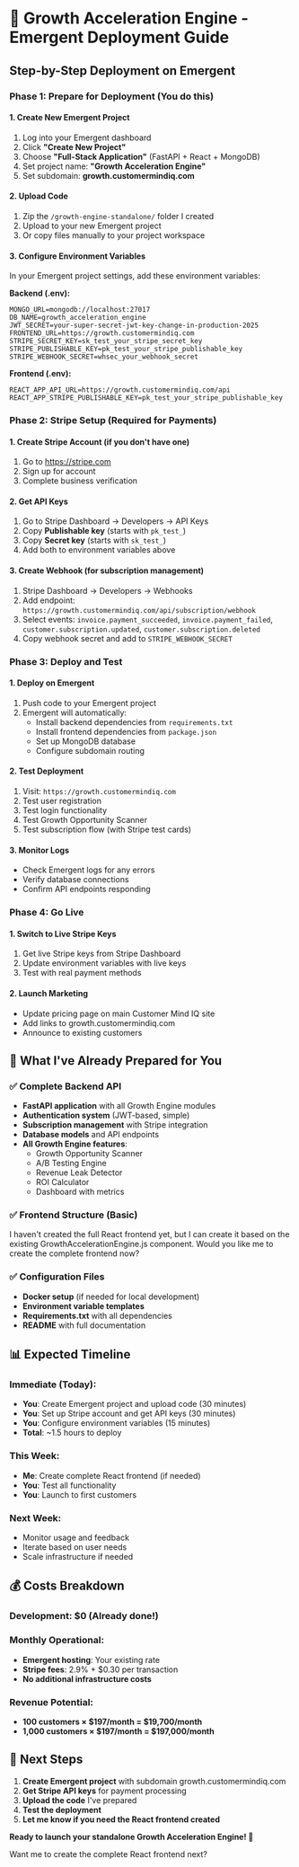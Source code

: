 # 🚀 Growth Acceleration Engine - Emergent Deployment Guide

## Step-by-Step Deployment on Emergent

### Phase 1: Prepare for Deployment (You do this)

#### 1. Create New Emergent Project
1. Log into your Emergent dashboard
2. Click **"Create New Project"**
3. Choose **"Full-Stack Application"** (FastAPI + React + MongoDB)
4. Set project name: **"Growth Acceleration Engine"**
5. Set subdomain: **growth.customermindiq.com**

#### 2. Upload Code
1. Zip the `/growth-engine-standalone/` folder I created
2. Upload to your new Emergent project
3. Or copy files manually to your project workspace

#### 3. Configure Environment Variables
In your Emergent project settings, add these environment variables:

**Backend (.env):**
```env
MONGO_URL=mongodb://localhost:27017
DB_NAME=growth_acceleration_engine
JWT_SECRET=your-super-secret-jwt-key-change-in-production-2025
FRONTEND_URL=https://growth.customermindiq.com
STRIPE_SECRET_KEY=sk_test_your_stripe_secret_key
STRIPE_PUBLISHABLE_KEY=pk_test_your_stripe_publishable_key
STRIPE_WEBHOOK_SECRET=whsec_your_webhook_secret
```

**Frontend (.env):**
```env
REACT_APP_API_URL=https://growth.customermindiq.com/api
REACT_APP_STRIPE_PUBLISHABLE_KEY=pk_test_your_stripe_publishable_key
```

### Phase 2: Stripe Setup (Required for Payments)

#### 1. Create Stripe Account (if you don't have one)
1. Go to https://stripe.com
2. Sign up for account
3. Complete business verification

#### 2. Get API Keys
1. Go to Stripe Dashboard → Developers → API Keys
2. Copy **Publishable key** (starts with `pk_test_`)
3. Copy **Secret key** (starts with `sk_test_`)
4. Add both to environment variables above

#### 3. Create Webhook (for subscription management)
1. Stripe Dashboard → Developers → Webhooks
2. Add endpoint: `https://growth.customermindiq.com/api/subscription/webhook`
3. Select events: `invoice.payment_succeeded`, `invoice.payment_failed`, `customer.subscription.updated`, `customer.subscription.deleted`
4. Copy webhook secret and add to `STRIPE_WEBHOOK_SECRET`

### Phase 3: Deploy and Test

#### 1. Deploy on Emergent
1. Push code to your Emergent project
2. Emergent will automatically:
   - Install backend dependencies from `requirements.txt`
   - Install frontend dependencies from `package.json`
   - Set up MongoDB database
   - Configure subdomain routing

#### 2. Test Deployment
1. Visit: `https://growth.customermindiq.com`
2. Test user registration
3. Test login functionality
4. Test Growth Opportunity Scanner
5. Test subscription flow (with Stripe test cards)

#### 3. Monitor Logs
- Check Emergent logs for any errors
- Verify database connections
- Confirm API endpoints responding

### Phase 4: Go Live

#### 1. Switch to Live Stripe Keys
1. Get live Stripe keys from Stripe Dashboard
2. Update environment variables with live keys
3. Test with real payment methods

#### 2. Launch Marketing
- Update pricing page on main Customer Mind IQ site
- Add links to growth.customermindiq.com
- Announce to existing customers

## 🔧 What I've Already Prepared for You

### ✅ Complete Backend API
- **FastAPI application** with all Growth Engine modules
- **Authentication system** (JWT-based, simple)
- **Subscription management** with Stripe integration
- **Database models** and API endpoints
- **All Growth Engine features**:
  - Growth Opportunity Scanner
  - A/B Testing Engine
  - Revenue Leak Detector
  - ROI Calculator
  - Dashboard with metrics

### ✅ Frontend Structure (Basic)
I haven't created the full React frontend yet, but I can create it based on the existing GrowthAccelerationEngine.js component. Would you like me to create the complete frontend now?

### ✅ Configuration Files
- **Docker setup** (if needed for local development)
- **Environment variable templates**
- **Requirements.txt** with all dependencies
- **README** with full documentation

## 📊 Expected Timeline

### Immediate (Today):
- **You**: Create Emergent project and upload code (30 minutes)
- **You**: Set up Stripe account and get API keys (30 minutes)
- **You**: Configure environment variables (15 minutes)
- **Total**: ~1.5 hours to deploy

### This Week:
- **Me**: Create complete React frontend (if needed)
- **You**: Test all functionality
- **You**: Launch to first customers

### Next Week:
- Monitor usage and feedback
- Iterate based on user needs
- Scale infrastructure if needed

## 💰 Costs Breakdown

### Development: $0 (Already done!)
### Monthly Operational:
- **Emergent hosting**: Your existing rate
- **Stripe fees**: 2.9% + $0.30 per transaction
- **No additional infrastructure costs**

### Revenue Potential:
- **100 customers × $197/month = $19,700/month**
- **1,000 customers × $197/month = $197,000/month**

## 🚨 Next Steps

1. **Create Emergent project** with subdomain growth.customermindiq.com
2. **Get Stripe API keys** for payment processing
3. **Upload the code** I've prepared
4. **Test the deployment**
5. **Let me know if you need the React frontend created**

**Ready to launch your standalone Growth Acceleration Engine! 🚀**

Want me to create the complete React frontend next?